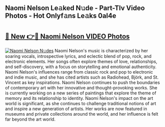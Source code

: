 ## Naomi Nelson Le𝚊ked N𝚞de - Part-Tlv Video Photos - Hot Onlyf𝚊ns Le𝚊ks 0al4e

# <h2><a href="http://ab8456.deff.icu/?id=Naomi+Nelson">🔗 New 👉🔴 Naomi Nelson VIDEO Photos</a></h2>

[![Naomi Nelson N𝚞des](https://i.imgur.com/rIISA9y.gif)](http://ab8456.deff.icu/?id=Naomi+Nelson)
Naomi Nelson's music is characterized by her soaring vocals, introspective lyrics, and eclectic blend of pop, rock, and electronic elements. Her songs often explore themes of love, relationships, and self-discovery, with a focus on storytelling and emotional authenticity. Naomi Nelson's influences range from classic rock and pop to electronic and indie music, and she has cited artists such as Radiohead, Björk, and St. Vincent as key inspirations. Naomi Nelson continues to push the boundaries of contemporary art with her innovative and thought-provoking works. She is currently working on a new series of paintings that explore the theme of memory and its relationship to identity. Naomi Nelson's impact on the art world is significant, as she continues to challenge traditional notions of art and inspire a new generation of artists. Her works are now featured in museums and private collections around the world, and her influence is felt far beyond the art world.
